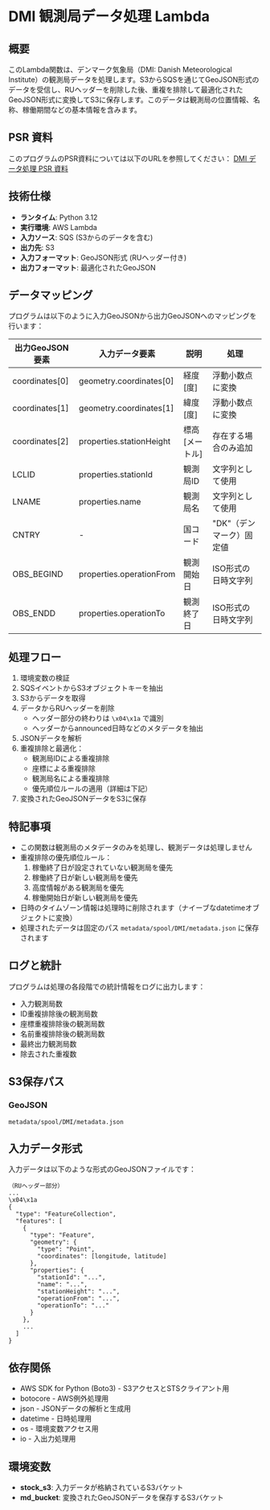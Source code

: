 # DMI 観測局データ処理 Lambda

## 概要
このLambda関数は、デンマーク気象局（DMI: Danish Meteorological Institute）の観測局データを処理します。S3からSQSを通じてGeoJSON形式のデータを受信し、RUヘッダーを削除した後、重複を排除して最適化されたGeoJSON形式に変換してS3に保存します。このデータは観測局の位置情報、名称、稼働期間などの基本情報を含みます。

## PSR 資料
このプログラムのPSR資料については以下のURLを参照してください：
[DMI データ処理 PSR 資料](https://docs.google.com/spreadsheets/d/1qa_T825A87Shf2dTG3P6dV02AHY9XGdskKw9jXNG9Mk/edit?gid=492387665#gid=492387665)


## 技術仕様
- **ランタイム**: Python 3.12
- **実行環境**: AWS Lambda
- **入力ソース**: SQS (S3からのデータを含む)
- **出力先**: S3
- **入力フォーマット**: GeoJSON形式 (RUヘッダー付き)
- **出力フォーマット**: 最適化されたGeoJSON

## データマッピング
プログラムは以下のように入力GeoJSONから出力GeoJSONへのマッピングを行います：

| 出力GeoJSON要素 | 入力データ要素 | 説明 | 処理 |
|--------------|----------------|----------------|----------------|
| coordinates[0] | geometry.coordinates[0] | 経度 [度] | 浮動小数点に変換 |
| coordinates[1] | geometry.coordinates[1] | 緯度 [度] | 浮動小数点に変換 |
| coordinates[2] | properties.stationHeight | 標高 [メートル] | 存在する場合のみ追加 |
| LCLID | properties.stationId | 観測局ID | 文字列として使用 |
| LNAME | properties.name | 観測局名 | 文字列として使用 |
| CNTRY | - | 国コード | "DK"（デンマーク）固定値 |
| OBS_BEGIND | properties.operationFrom | 観測開始日 | ISO形式の日時文字列 |
| OBS_ENDD | properties.operationTo | 観測終了日 | ISO形式の日時文字列 |

## 処理フロー
1. 環境変数の検証
2. SQSイベントからS3オブジェクトキーを抽出
3. S3からデータを取得
4. データからRUヘッダーを削除
   - ヘッダー部分の終わりは `\x04\x1a` で識別
   - ヘッダーからannounced日時などのメタデータを抽出
5. JSONデータを解析
6. 重複排除と最適化：
   - 観測局IDによる重複排除
   - 座標による重複排除
   - 観測局名による重複排除
   - 優先順位ルールの適用（詳細は下記）
7. 変換されたGeoJSONデータをS3に保存

## 特記事項
- この関数は観測局のメタデータのみを処理し、観測データは処理しません
- 重複排除の優先順位ルール：
  1. 稼働終了日が設定されていない観測局を優先
  2. 稼働終了日が新しい観測局を優先
  3. 高度情報がある観測局を優先
  4. 稼働開始日が新しい観測局を優先
- 日時のタイムゾーン情報は処理時に削除されます（ナイーブなdatetimeオブジェクトに変換）
- 処理されたデータは固定のパス `metadata/spool/DMI/metadata.json` に保存されます

## ログと統計
プログラムは処理の各段階での統計情報をログに出力します：
- 入力観測局数
- ID重複排除後の観測局数
- 座標重複排除後の観測局数
- 名前重複排除後の観測局数
- 最終出力観測局数
- 除去された重複数

## S3保存パス
### GeoJSON
```
metadata/spool/DMI/metadata.json
```

## 入力データ形式
入力データは以下のような形式のGeoJSONファイルです：

```
（RUヘッダー部分）
...
\x04\x1a
{
  "type": "FeatureCollection",
  "features": [
    {
      "type": "Feature",
      "geometry": {
        "type": "Point",
        "coordinates": [longitude, latitude]
      },
      "properties": {
        "stationId": "...",
        "name": "...",
        "stationHeight": "...",
        "operationFrom": "...",
        "operationTo": "..."
      }
    },
    ...
  ]
}
```

## 依存関係
- AWS SDK for Python (Boto3) - S3アクセスとSTSクライアント用
- botocore - AWS例外処理用
- json - JSONデータの解析と生成用
- datetime - 日時処理用
- os - 環境変数アクセス用
- io - 入出力処理用

## 環境変数
- **stock_s3**: 入力データが格納されているS3バケット
- **md_bucket**: 変換されたGeoJSONデータを保存するS3バケット

